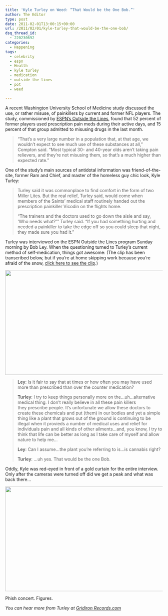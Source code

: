 ```yaml
---
title: 'Kyle Turley on Weed: “That Would be the One Bob.”'
author: The Editor
type: post
date: 2011-02-01T13:00:15+00:00
url: /2011/02/01/kyle-turley-that-would-be-the-one-bob/
dsq_thread_id:
  - 220230692
categories:
  - Happening
tags:
  - celebrity
  - espn
  - Health
  - kyle turley
  - medication
  - outside the lines
  - pot
  - weed

---
```

[<img class="size-full wp-image-8765 alignright" title="turley_otl_3_the_dude" src="http://media.punchingkitty.com/wordpress/2011/01/turley_otl_3_the_dude.jpg?filter=resize&w=250" alt="" />][1]A recent Washington University School of Medicine study discussed the use, or rather misuse, of painkillers by current and former NFL players. The study, commissioned by <a href="http://sports.espn.go.com/espn/eticket/story?page=110128/PainkillersNews" target="_blank">ESPN&#8217;s Outside the Lines</a>, found that 52 percent of former players used prescription pain meds during their active days, and 15 percent of that group admitted to misusing drugs in the last month.

> &#8220;That&#8217;s a very large number in a population that, at that age, we wouldn&#8217;t expect to see much use of these substances at all,&#8221; Compton said. &#8220;Most typical 30- and 40-year olds aren&#8217;t taking pain relievers, and they&#8217;re not misusing them, so that&#8217;s a much higher than expected rate.&#8221;

One of the study&#8217;s main sources of antidotal information was friend-of-the-site, former Ram and Chief, and master of the homeless guy chic look, Kyle Turley:

> Turley said it was commonplace to find comfort in the form of two Miller Lites. But the real relief, Turley said, would come when members of the Saints&#8217; medical staff routinely handed out the prescription painkiller Vicodin on the flights home.
> 
> &#8220;The trainers and the doctors used to go down the aisle and say, &#8216;Who needs what?'&#8221; Turley said. &#8220;If you had something hurting and needed a painkiller to take the edge off so you could sleep that night, they made sure you had it.&#8221;

Turley was interviewed on the ESPN Outside the Lines program Sunday morning by Bob Ley. When the questioning turned to Turley&#8217;s current method of self-medication, things got awesome: (The clip has been transcribed below, but if you&#8217;re at home skipping work because you&#8217;re afraid of the snow, <a href="http://www.youtube.com/watch?v=agsjqHiZAzM  " target="_blank">click here to see the clip</a>.)

<p style="text-align: center;">
  <a href="http://media.punchingkitty.com/wordpress/2011/01/turley_otl_2_curtain.jpg"><img class="size-full wp-image-8767 aligncenter" title="turley_otl_2_curtain" src="http://media.punchingkitty.com/wordpress/2011/01/turley_otl_2_curtain.jpg" alt="" width="600" height="334" /></a>
</p>

> **Ley**: Is it fair to say that at times or how often you may have used more than prescribed than over the counter medication?
> 
> **Turley**: I try to keep things personally more on the&#8230;uh&#8230;alternative medical thing. I don&#8217;t really believe in all these pain killers they prescribe people. It&#8217;s unfortunate we allow these doctors to create these chemicals and put (them) in our bodies and yet a simple thing like a plant that grows out of the ground is continuing to be illegal when it provieds a number of medical uses and relief for individuals pain and all kinds of other ailments&#8230;and, you know, I try to think that life can be better as long as I take care of myself and allow nature to help me&#8230;
> 
> **Ley**: Can I assume&#8230;the plant you&#8217;re referring to is&#8230;is cannabis right?
> 
> **Turley**: &#8230;uh yes. That would be the one Bob.

Oddly, Kyle was red-eyed in front of a gold curtain for the entire interview. Only after the cameras were turned off did we get a peak and what was back there&#8230;

[<img class="aligncenter size-full wp-image-8766" title="turley_otl_2_phish" src="http://media.punchingkitty.com/wordpress/2011/01/turley_otl_2_phish.jpg" alt="" width="600" height="334" />][2]

Phish concert. Figures.

_You can hear more from Turley at <a href="http://www.gridironrecords.com/" target="_blank">Gridiron Records.com</a>_

 [1]: http://media.punchingkitty.com/wordpress/2011/01/turley_otl_3_the_dude.jpg
 [2]: http://media.punchingkitty.com/wordpress/2011/01/turley_otl_2_phish.jpg